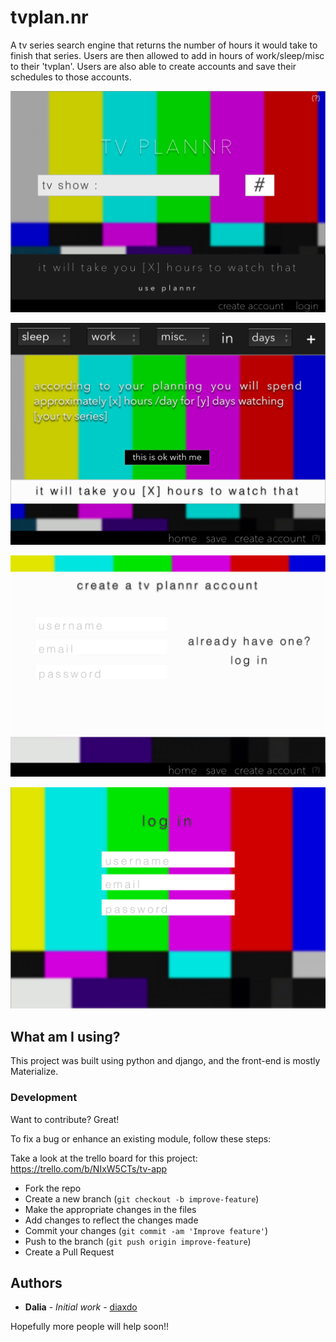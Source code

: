 # tvplan.nr

A tv series search engine that returns the number of hours it would take to finish that series. Users are then allowed to add in hours of work/sleep/misc to their 'tvplan'. Users are also able to create accounts and save their schedules to those accounts. 

<p align="center"><img src="https://github.com/diaxdo/tvplannr_project/blob/master/wireframes/Index.png"></p>
<p align="center"><img src="https://github.com/diaxdo/tvplannr_project/blob/master/wireframes/Plannr.png"></p>
<p align="center"><img src="https://github.com/diaxdo/tvplannr_project/blob/master/wireframes/Create%20Account.png"></p>
<p align="center"><img src="https://github.com/diaxdo/tvplannr_project/blob/master/wireframes/Log%20In%20(possibly%20a%20pop%20up).png"></p>

## What am I using?

This project was built using python and django, and the front-end is mostly Materialize.

### Development
Want to contribute? Great!

To fix a bug or enhance an existing module, follow these steps:

Take a look at the trello board for this project: https://trello.com/b/NIxW5CTs/tv-app

- Fork the repo
- Create a new branch (`git checkout -b improve-feature`)
- Make the appropriate changes in the files
- Add changes to reflect the changes made
- Commit your changes (`git commit -am 'Improve feature'`)
- Push to the branch (`git push origin improve-feature`)
- Create a Pull Request 

## Authors

* **Dalia** - *Initial work* - [diaxdo](https://github.com/diaxdo)

Hopefully more people will help soon!! 
